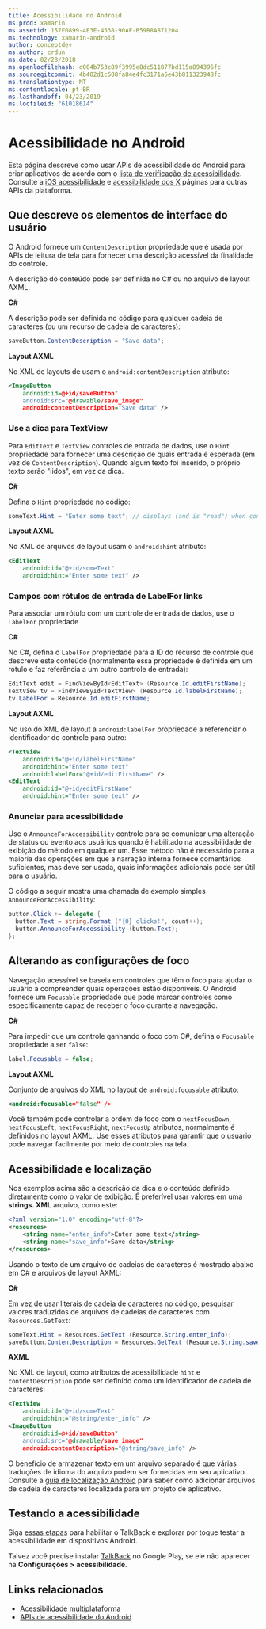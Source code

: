 ```yaml
---
title: Acessibilidade no Android
ms.prod: xamarin
ms.assetid: 157F0899-4E3E-4538-90AF-B59B8A871204
ms.technology: xamarin-android
author: conceptdev
ms.author: crdun
ms.date: 02/28/2018
ms.openlocfilehash: d004b753c89f3995e8dc511877bd115a894396fc
ms.sourcegitcommit: 4b402d1c508fa84e4fc3171a6e43b811323948fc
ms.translationtype: MT
ms.contentlocale: pt-BR
ms.lasthandoff: 04/23/2019
ms.locfileid: "61018614"
---
```

# <a name="accessibility-on-android"></a>Acessibilidade no Android

Esta página descreve como usar APIs de acessibilidade do Android para criar aplicativos de acordo com o [lista de verificação de acessibilidade](~/cross-platform/app-fundamentals/accessibility.md).
Consulte a [iOS acessibilidade](~/ios/app-fundamentals/accessibility.md) e [acessibilidade dos X](~/mac/app-fundamentals/accessibility.md) páginas para outras APIs da plataforma.


## <a name="describing-ui-elements"></a>Que descreve os elementos de interface do usuário

O Android fornece um `ContentDescription` propriedade que é usada por APIs de leitura de tela para fornecer uma descrição acessível da finalidade do controle.

A descrição do conteúdo pode ser definida no C# ou no arquivo de layout AXML.

**C#**

A descrição pode ser definida no código para qualquer cadeia de caracteres (ou um recurso de cadeia de caracteres):

```csharp
saveButton.ContentDescription = "Save data";
```

**Layout AXML**

No XML de layouts de usam o `android:contentDescription` atributo:

```xml
<ImageButton
    android:id=@+id/saveButton"
    android:src="@drawable/save_image"
    android:contentDescription="Save data" />
```

### <a name="use-hint-for-textview"></a>Use a dica para TextView

Para `EditText` e `TextView` controles de entrada de dados, use o `Hint` propriedade para fornecer uma descrição de quais entrada é esperada (em vez de `ContentDescription`).
Quando algum texto foi inserido, o próprio texto serão "lidos", em vez da dica.

**C#**

Defina o `Hint` propriedade no código:

```csharp
someText.Hint = "Enter some text"; // displays (and is "read") when control is empty
```

**Layout AXML**

No XML de arquivos de layout usam o `android:hint` atributo:

```xml
<EditText
    android:id="@+id/someText"
    android:hint="Enter some text" />
```


### <a name="labelfor-links-input-fields-with-labels"></a>Campos com rótulos de entrada de LabelFor links

Para associar um rótulo com um controle de entrada de dados, use o `LabelFor` propriedade

**C#**

No C#, defina o `LabelFor` propriedade para a ID do recurso de controle que descreve este conteúdo (normalmente essa propriedade é definida em um rótulo e faz referência a um outro controle de entrada):

```csharp
EditText edit = FindViewById<EditText> (Resource.Id.editFirstName);
TextView tv = FindViewById<TextView> (Resource.Id.labelFirstName);
tv.LabelFor = Resource.Id.editFirstName;
```

**Layout AXML**

No uso do XML de layout a `android:labelFor` propriedade a referenciar o identificador do controle para outro:

```xml
<TextView
    android:id="@+id/labelFirstName"
    android:hint="Enter some text"
    android:labelFor="@+id/editFirstName" />
<EditText
    android:id="@+id/editFirstName"
    android:hint="Enter some text" />
```

### <a name="announce-for-accessibility"></a>Anunciar para acessibilidade

Use o `AnnounceForAccessibility` controle para se comunicar uma alteração de status ou evento aos usuários quando é habilitado na acessibilidade de exibição do método em qualquer um. Esse método não é necessário para a maioria das operações em que a narração interna fornece comentários suficientes, mas deve ser usada, quais informações adicionais pode ser útil para o usuário.

O código a seguir mostra uma chamada de exemplo simples `AnnounceForAccessibility`:

```csharp
button.Click += delegate {
  button.Text = string.Format ("{0} clicks!", count++);
  button.AnnounceForAccessibility (button.Text);
};
```

## <a name="changing-focus-settings"></a>Alterando as configurações de foco

Navegação acessível se baseia em controles que têm o foco para ajudar o usuário a compreender quais operações estão disponíveis. O Android fornece um `Focusable` propriedade que pode marcar controles como especificamente capaz de receber o foco durante a navegação.

**C#**

Para impedir que um controle ganhando o foco com C#, defina o `Focusable` propriedade a ser `false`:

```csharp
label.Focusable = false;
```

**Layout AXML**

Conjunto de arquivos do XML no layout de `android:focusable` atributo:

```xml
<android:focusable="false" />
```

Você também pode controlar a ordem de foco com o `nextFocusDown`, `nextFocusLeft`, `nextFocusRight`, `nextFocusUp` atributos, normalmente é definidos no layout AXML. Use esses atributos para garantir que o usuário pode navegar facilmente por meio de controles na tela.


## <a name="accessibility-and-localization"></a>Acessibilidade e localização

Nos exemplos acima são a descrição da dica e o conteúdo definido diretamente como o valor de exibição. É preferível usar valores em uma **strings. XML** arquivo, como este:

```xml
<?xml version="1.0" encoding="utf-8"?>
<resources>
    <string name="enter_info">Enter some text</string>
    <string name="save_info">Save data</string>
</resources>
```

Usando o texto de um arquivo de cadeias de caracteres é mostrado abaixo em C# e arquivos de layout AXML:

**C#**

Em vez de usar literais de cadeia de caracteres no código, pesquisar valores traduzidos de arquivos de cadeias de caracteres com `Resources.GetText`:

```csharp
someText.Hint = Resources.GetText (Resource.String.enter_info);
saveButton.ContentDescription = Resources.GetText (Resource.String.save_info);
```

**AXML**

No XML de layout, como atributos de acessibilidade `hint` e `contentDescription` pode ser definido como um identificador de cadeia de caracteres:

```xml
<TextView
    android:id="@+id/someText"
    android:hint="@string/enter_info" />
<ImageButton
    android:id=@+id/saveButton"
    android:src="@drawable/save_image"
    android:contentDescription="@string/save_info" />
```

O benefício de armazenar texto em um arquivo separado é que várias traduções de idioma do arquivo podem ser fornecidas em seu aplicativo. Consulte a [guia de localização Android](~/android/app-fundamentals/localization.md) para saber como adicionar arquivos de cadeia de caracteres localizada para um projeto de aplicativo.


## <a name="testing-accessibility"></a>Testando a acessibilidade

Siga [essas etapas](https://developer.android.com/training/accessibility/testing.html#how-to) para habilitar o TalkBack e explorar por toque testar a acessibilidade em dispositivos Android.

Talvez você precise instalar [TalkBack](https://play.google.com/store/apps/details?id=com.google.android.marvin.talkback) no Google Play, se ele não aparecer na **Configurações > acessibilidade**.


## <a name="related-links"></a>Links relacionados

- [Acessibilidade multiplataforma](~/cross-platform/app-fundamentals/accessibility.md)
- [APIs de acessibilidade do Android](https://developer.android.com/guide/topics/ui/accessibility/index.html)
